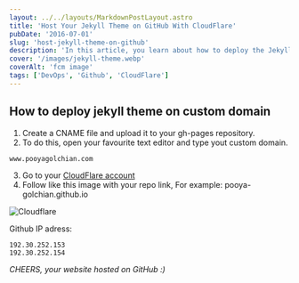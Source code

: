 ```yaml
---
layout: ../../layouts/MarkdownPostLayout.astro
title: 'Host Your Jekyll Theme on GitHub With CloudFlare'
pubDate: '2016-07-01'
slug: 'host-jekyll-theme-on-github'
description: 'In this article, you learn about how to deploy the Jekyll theme on the custom domain with Cloudflare'
cover: '/images/jekyll-theme.webp'
coverAlt: 'fcm image'
tags: ['DevOps', 'Github', 'CloudFlare']
---
```


## How to deploy jekyll theme on custom domain

1. Create a CNAME file and upload it to your gh-pages repository.
2. To do this, open your favourite text editor and type yout custom domain.

```
www.pooyagolchian.com
```

3. Go to your [CloudFlare account](https://www.cloudflare.com/)
4. Follow like this image with your repo link, For example: pooya-golchian.github.io

![Cloudflare](/img/content/cloud-flare/cloud-flare.png)

Github IP adress:

```
192.30.252.153
192.30.252.154
```

_CHEERS, your website hosted on GitHub :)_
